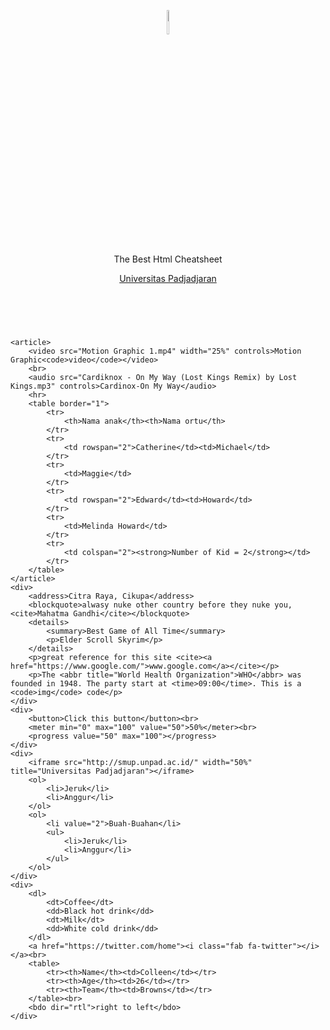 <!DOCTYPE html>
<html lang="en">
<head>
	<meta charset="UTF-8">
	<title>Coursera Learning</title>
	<script src="https://kit.fontawesome.com/f2241c29e2.js" crossorigin="anonymous"></script>
</head>
<body>
	<header>
	<i class="fab fa-500px fa-10x"></i>
	<figure>
		<img src="https://1adn3cp4l2-flywheel.netdna-ssl.com/wp-content/uploads/2017/09/html-chatsheet.jpg" alt="html cheatsheet" width="10%" height="10%">
		<figcaption>The Best Html Cheatsheet</figcaption>
	</figure>
	<a href="http://smup.unpad.ac.id/" target="_blank">Universitas Padjadjaran</a>
	</header>
	<br>

	<article>
		<video src="Motion Graphic 1.mp4" width="25%" controls>Motion Graphic<code>video</code></video>
		<br>
		<audio src="Cardiknox - On My Way (Lost Kings Remix) by Lost Kings.mp3" controls>Cardinox-On My Way</audio>
		<hr>
		<table border="1">
			<tr>
				<th>Nama anak</th><th>Nama ortu</th>
			</tr>
			<tr>
				<td rowspan="2">Catherine</td><td>Michael</td>
			</tr>
			<tr>
				<td>Maggie</td>
			</tr>
			<tr>
				<td rowspan="2">Edward</td><td>Howard</td>
			</tr>
			<tr>
				<td>Melinda Howard</td>
			</tr>
			<tr>
				<td colspan="2"><strong>Number of Kid = 2</strong></td>
			</tr>
		</table>
	</article>
	<div>
		<address>Citra Raya, Cikupa</address>
		<blockquote>alwasy nuke other country before they nuke you, <cite>Mahatma Gandhi</cite></blockquote>
		<details>
			<summary>Best Game of All Time</summary>
			<p>Elder Scroll Skyrim</p>
		</details>
		<p>great reference for this site <cite><a href="https://www.google.com/">www.google.com</a></cite></p>
		<p>The <abbr title="World Health Organization">WHO</abbr> was founded in 1948. The party start at <time>09:00</time>. This is a <code>img</code> code</p>
	</div>
	<div>
		<button>Click this button</button><br>
		<meter min="0" max="100" value="50">50%</meter><br>
		<progress value="50" max="100"></progress>
	</div>
	<div>
		<iframe src="http://smup.unpad.ac.id/" width="50%" title="Universitas Padjadjaran"></iframe>
		<ol>
			<li>Jeruk</li>
			<li>Anggur</li>
		</ol>
		<ol>
			<li value="2">Buah-Buahan</li>
			<ul>
				<li>Jeruk</li>
				<li>Anggur</li>
			</ul>
		</ol>
	</div>
	<div>
		<dl>
			<dt>Coffee</dt>
			<dd>Black hot drink</dd>
			<dt>Milk</dt>
			<dd>White cold drink</dd>
		</dl>
		<a href="https://twitter.com/home"><i class="fab fa-twitter"></i></a><br>
		<table>
			<tr><th>Name</th><td>Colleen</td></tr>
			<tr><th>Age</th><td>26</td></tr>
			<tr><th>Team</th><td>Browns</td></tr>
		</table><br>
		<bdo dir="rtl">right to left</bdo>
	</div>
</body>
</html>
